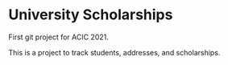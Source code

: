 # University Scholarships
First git project for ACIC 2021.

This is a project to track students, addresses, and scholarships.



